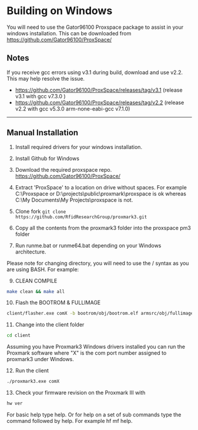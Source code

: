 # Building on Windows
You will need to use the Gator96100 Proxspace package to assist in your windows installation.
This can be downloaded from https://github.com/Gator96100/ProxSpace/

## Notes
If you receive gcc errors using v3.1 during build, download and use v2.2. This may help resolve the issue.

- https://github.com/Gator96100/ProxSpace/releases/tag/v3.1   (release v3.1 with gcc v7.3.0 )
- https://github.com/Gator96100/ProxSpace/releases/tag/v2.2   (release v2.2 with gcc v5.3.0 arm-none-eabi-gcc v7.1.0)

---
## Manual Installation
1) Install required drivers for your windows installation.

2) Install Github for Windows

3) Download the required proxspace repo. https://github.com/Gator96100/ProxSpace/

4) Extract 'ProxSpace' to a location on drive without spaces. 
For example C:\Proxspace or D:\projects\public\proxmark\proxspace is ok whereas C:\My Documents\My Projects\proxspace is not.

6) Clone fork
`git clone https://github.com/RfidResearchGroup/proxmark3.git`

7) Copy all the contents from the proxmark3 folder into the proxspace pm3 folder

8) Run runme.bat or runme64.bat depending on your Windows architecture.

Please note for changing directory, you will need to use the / syntax as you are using BASH.
For example:

9) CLEAN COMPILE
```sh
make clean && make all
```

10) Flash the BOOTROM & FULLIMAGE
```sh
client/flasher.exe comX -b bootrom/obj/bootrom.elf armsrc/obj/fullimage.elf
```
	
11) Change into the client folder
```sh
cd client
```

Assuming you have Proxmark3 Windows drivers installed you can run the Proxmark software where "X" is the com port number assigned to proxmark3 under Windows. 

12) Run the client	
```sh
./proxmark3.exe comX
```

13) Check your firmware revision on the Proxmark III with 
```sh
hw ver
```
For basic help type help. Or for help on a set of sub commands type the command followed by help. For example hf mf help.




